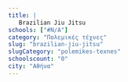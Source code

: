 ```yaml
---
title: |
   Brazilian Jiu Jitsu
schools: ["#N/A"]
category: "Πολεμικές τέχνες"
slug: "brazilian-jiu-jitsu"
slugCategory: "polemikes-texnes"
schoolscount: "0"
city: "Αθήνα"
---
```


